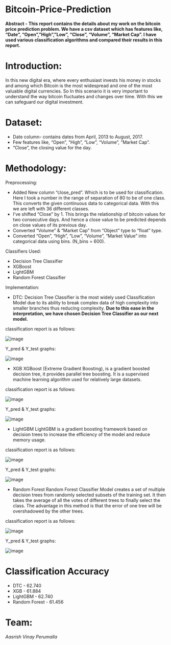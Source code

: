 # Bitcoin-Price-Prediction
**Abstract - This report contains the details about my work on the bitcoin price prediction problem. We have a csv dataset which has features like, “Date”, “Open”,”High”,”Low”, “Close”, “Volume”, “Market Cap”. I have used various classification algorithms and compared their results in this report.**

# Introduction:
In this new digital era, where every enthusiast invests his money in stocks and among which Bitcoin is the most widespread and one of the most valuable digital currencies. So In this scenario it is very important to understand the way bitcoin fluctuates and changes over time. With this we can safeguard our digital investment.

# Dataset:
- Date column- contains dates from April, 2013 to August, 2017.
- Few features like, “Open”, “High”, “Low”, “Volume”, “Market Cap”.
- “Close”, the closing value for the day.
# Methodology:

Preprocessing:
- Added New column “close_pred”. Which is to be used for classification. Here I took a number in the range of separation of 80 to be of one class. This converts the given continuous data to categorical data. With this we are left with 36 different classes.
- I’ve shifted “Close” by 1. This brings the relationship of bitcoin values for two consecutive days. And hence a close value to be predicted depends on close values
of its previous day.
- Converted “Volume” & “Market Cap” from “Object” type to “float” type.
- Converted “Open”, “High”, “Low”, “Volume”, “Market Value” into categorical data using bins. (N_bins = 600).

Classifiers Used:
- Decision Tree Classifier
- XGBoost
- LightGBM
- Random Forest Classifier

Implementation: 
- DTC: 
Decision Tree Classifier is the most widely used Classification Model due to its ability to break complex data of high complexity into smaller branches thus reducing complexity. 
**Due to this ease in the interpretation, we have chosen Decision Tree Classifier as our next model.**

classification report is as follows:

![image](https://user-images.githubusercontent.com/76608418/178116468-56287d7f-2617-4d06-8160-9b6868ca6a38.png)

Y_pred & Y_test graphs: 

![image](https://user-images.githubusercontent.com/76608418/178116512-9e9123d6-2e60-47e3-9d16-f11d097c11c5.png)

- XGB 
XGBoost (Extreme Gradient Boosting), is a gradient boosted decision tree, it provides parallel tree boosting. It is a supervised machine learning algorithm used for relatively large datasets.

classification report is as follows:

![image](https://user-images.githubusercontent.com/76608418/178116542-5044c63a-91d5-4891-9a3a-b371fb9a8c17.png)

Y_pred & Y_test graphs: 

![image](https://user-images.githubusercontent.com/76608418/178116564-33ae98a0-75b7-444b-a471-f36dfa083cea.png)

- LightGBM 
LightGBM is a gradient boosting framework based on decision trees to increase the efficiency of the model and reduce memory usage. 

classification report is as follows:

![image](https://user-images.githubusercontent.com/76608418/178116580-51f04f42-cf2c-4c70-8d72-0f02e4ab2757.png)

Y_pred & Y_test graphs: 

![image](https://user-images.githubusercontent.com/76608418/178116593-eb4fbec0-8923-4eaf-a614-6d0b1d634f27.png)


- Random Forest 
Random Forest Classifier Model creates a set of multiple decision trees from randomly selected subsets of the training set. It then takes the average of all the votes of different trees to finally select the class. The advantage in this method is that the error of one tree will be overshadowed by the other trees. 

classification report is as follows:

![image](https://user-images.githubusercontent.com/76608418/178116636-ab00d421-4575-45b5-a76d-d5d958ef18f5.png)

Y_pred & Y_test graphs: 

![image](https://user-images.githubusercontent.com/76608418/178116647-24c2f88e-e1d9-4e9b-9fbc-d89355c03188.png)

# Classification Accuracy
- DTC              - 62.740
- XGB              - 61.884
- LightGBM         - 62.740
- Random Forest    - 61.456

# Team:
_Aasrish Vinay Perumalla_

